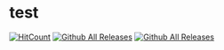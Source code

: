 # test

[![HitCount](http://hits.dwyl.io/beom5414/https://githubcom/beom5414/test.svg)](http://hits.dwyl.io/beom5414/https://githubcom/beom5414/test)
[![Github All Releases](https://img.shields.io/github/downloads/beom5414/test/total.svg)](https://img.shields.io/github/downloads/beom5414/test)
[![Github All Releases](https://img.shields.io/github/release/beom5414/test.svg)](https://img.shields.io/github/release/beom5414/test)
